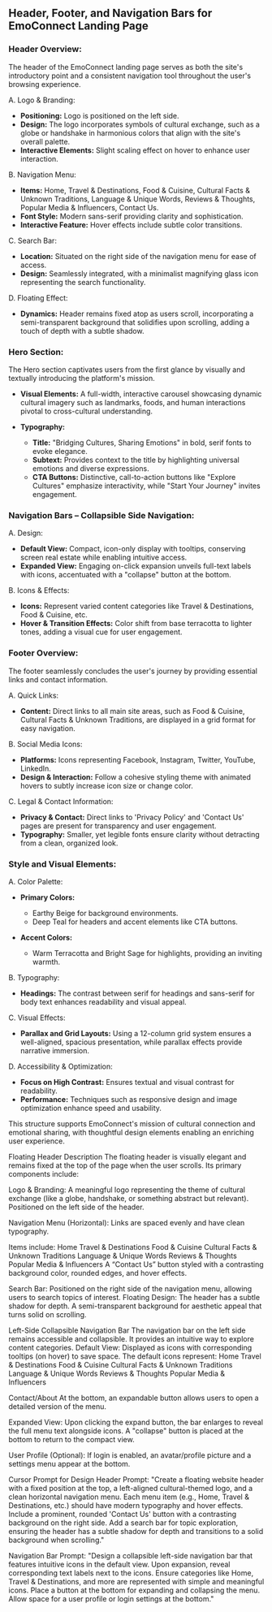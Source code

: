 ## Header, Footer, and Navigation Bars for EmoConnect Landing Page

### Header Overview:

The header of the EmoConnect landing page serves as both the site's introductory point and a consistent navigation tool throughout the user's browsing experience.

A. Logo & Branding:

*   **Positioning:** Logo is positioned on the left side.
*   **Design:** The logo incorporates symbols of cultural exchange, such as a globe or handshake in harmonious colors that align with the site's overall palette.
*   **Interactive Elements:** Slight scaling effect on hover to enhance user interaction.

B. Navigation Menu:

*   **Items:** Home, Travel & Destinations, Food & Cuisine, Cultural Facts & Unknown Traditions, Language & Unique Words, Reviews & Thoughts, Popular Media & Influencers, Contact Us.
*   **Font Style:** Modern sans-serif providing clarity and sophistication.
*   **Interactive Feature:** Hover effects include subtle color transitions.

C. Search Bar:

*   **Location:** Situated on the right side of the navigation menu for ease of access.
*   **Design:** Seamlessly integrated, with a minimalist magnifying glass icon representing the search functionality.

D. Floating Effect:

*   **Dynamics:** Header remains fixed atop as users scroll, incorporating a semi-transparent background that solidifies upon scrolling, adding a touch of depth with a subtle shadow.

### Hero Section:

The Hero section captivates users from the first glance by visually and textually introducing the platform's mission.

*   **Visual Elements:** A full-width, interactive carousel showcasing dynamic cultural imagery such as landmarks, foods, and human interactions pivotal to cross-cultural understanding.

*   **Typography:**

    *   **Title:** "Bridging Cultures, Sharing Emotions" in bold, serif fonts to evoke elegance.
    *   **Subtext:** Provides context to the title by highlighting universal emotions and diverse expressions.
    *   **CTA Buttons:** Distinctive, call-to-action buttons like "Explore Cultures" emphasize interactivity, while "Start Your Journey" invites engagement.

### Navigation Bars – Collapsible Side Navigation:

A. Design:

*   **Default View:** Compact, icon-only display with tooltips, conserving screen real estate while enabling intuitive access.
*   **Expanded View:** Engaging on-click expansion unveils full-text labels with icons, accentuated with a "collapse" button at the bottom.

B. Icons & Effects:

*   **Icons:** Represent varied content categories like Travel & Destinations, Food & Cuisine, etc.
*   **Hover & Transition Effects:** Color shift from base terracotta to lighter tones, adding a visual cue for user engagement.

### Footer Overview:

The footer seamlessly concludes the user's journey by providing essential links and contact information.

A. Quick Links:

*   **Content:** Direct links to all main site areas, such as Food & Cuisine, Cultural Facts & Unknown Traditions, are displayed in a grid format for easy navigation.

B. Social Media Icons:

*   **Platforms:** Icons representing Facebook, Instagram, Twitter, YouTube, LinkedIn.
*   **Design & Interaction:** Follow a cohesive styling theme with animated hovers to subtly increase icon size or change color.

C. Legal & Contact Information:

*   **Privacy & Contact:** Direct links to 'Privacy Policy' and 'Contact Us' pages are present for transparency and user engagement.
*   **Typography:** Smaller, yet legible fonts ensure clarity without detracting from a clean, organized look.

### Style and Visual Elements:

A. Color Palette:

*   **Primary Colors:**

    *   Earthy Beige for background environments.
    *   Deep Teal for headers and accent elements like CTA buttons.

*   **Accent Colors:**

    *   Warm Terracotta and Bright Sage for highlights, providing an inviting warmth.

B. Typography:

*   **Headings:** The contrast between serif for headings and sans-serif for body text enhances readability and visual appeal.

C. Visual Effects:

*   **Parallax and Grid Layouts:** Using a 12-column grid system ensures a well-aligned, spacious presentation, while parallax effects provide narrative immersion.

D. Accessibility & Optimization:

*   **Focus on High Contrast:** Ensures textual and visual contrast for readability.
*   **Performance:** Techniques such as responsive design and image optimization enhance speed and usability.

This structure supports EmoConnect's mission of cultural connection and emotional sharing, with thoughtful design elements enabling an enriching user experience.


Floating Header Description 
The floating header is visually elegant and remains fixed at the top of the page when the user scrolls. Its primary components include: 

Logo & Branding: 
A meaningful logo representing the theme of cultural exchange (like a globe, handshake, or something abstract but relevant). 
Positioned on the left side of the header. 

Navigation Menu (Horizontal): 
Links are spaced evenly and have clean typography. 

Items include: 
Home 
Travel & Destinations 
Food & Cuisine 
Cultural Facts & Unknown Traditions 
Language & Unique Words 
Reviews & Thoughts 
Popular Media & Influencers 
A “Contact Us” button styled with a contrasting background color, rounded edges, and hover effects. 

Search Bar: 
Positioned on the right side of the navigation menu, allowing users to search topics of interest. 
Floating Design:
The header has a subtle shadow for depth. A semi-transparent background for aesthetic appeal that turns solid on scrolling. 
 
Left-Side Collapsible Navigation Bar 
The navigation bar on the left side remains accessible and collapsible. It provides an intuitive way to explore content categories. 
Default View: 
Displayed as icons with corresponding tooltips (on hover) to save space. 
The default icons represent: 
Home 
Travel & Destinations 
Food & Cuisine 
Cultural Facts & Unknown Traditions 
Language & Unique Words 
Reviews & Thoughts 
Popular Media & Influencers 

Contact/About 
At the bottom, an expandable button allows users to open a detailed version of the menu. 

Expanded View: 
Upon clicking the expand button, the bar enlarges to reveal the full menu text alongside icons. 
A "collapse" button is placed at the bottom to return to the compact view. 

User Profile (Optional): 
If login is enabled, an avatar/profile picture and a settings menu appear at the bottom. 

Cursor Prompt for Design 
Header Prompt: "Create a floating website header with a fixed position at the top, a left-aligned cultural-themed logo, and a clean horizontal navigation menu. Each menu item (e.g., Home, Travel & Destinations, etc.) should have modern typography and hover effects. Include a prominent, rounded 'Contact Us' button with a contrasting background on the right side. Add a search bar for topic exploration, ensuring the header has a subtle shadow for depth and transitions to a solid background when scrolling." 

Navigation Bar Prompt: "Design a collapsible left-side navigation bar that features intuitive icons in the default view. Upon expansion, reveal corresponding text labels next to the icons. Ensure categories like Home, Travel & Destinations, and more are represented with simple and meaningful icons. Place a button at the bottom for expanding and collapsing the menu. Allow space for a user profile or login settings at the bottom." 